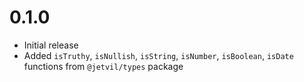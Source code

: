 # 0.1.0

- Initial release
- Added `isTruthy`, `isNullish`, `isString`, `isNumber`, `isBoolean`, `isDate` functions from `@jetvil/types` package
